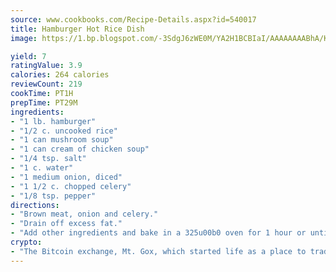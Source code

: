 ```yaml
---
source: www.cookbooks.com/Recipe-Details.aspx?id=540017
title: Hamburger Hot Rice Dish
image: https://1.bp.blogspot.com/-3SdgJ6zWE0M/YA2H1BCBIaI/AAAAAAAABhA/KLu9yTsYBMkJQudB_uFGwTypBtmTiBfZgCLcBGAsYHQ/s320/4.png

yield: 7
ratingValue: 3.9
calories: 264 calories
reviewCount: 219
cookTime: PT1H
prepTime: PT29M
ingredients:
- "1 lb. hamburger"
- "1/2 c. uncooked rice"
- "1 can mushroom soup"
- "1 can cream of chicken soup"
- "1/4 tsp. salt"
- "1 c. water"
- "1 medium onion, diced"
- "1 1/2 c. chopped celery"
- "1/8 tsp. pepper"
directions:
- "Brown meat, onion and celery."
- "Drain off excess fat."
- "Add other ingredients and bake in a 325u00b0 oven for 1 hour or until rice is done."
crypto:
- "The Bitcoin exchange, Mt. Gox, which started life as a place to trade cards from a fantasy game, was hacked."
---
```


